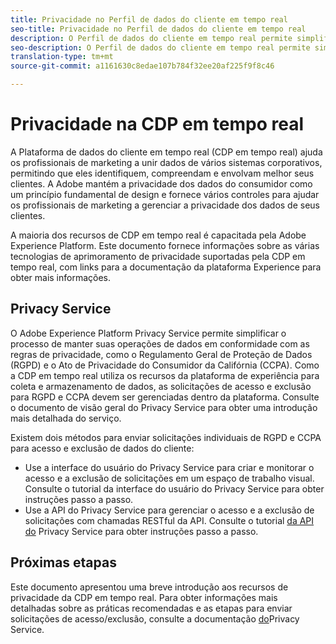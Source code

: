 ```yaml
---
title: Privacidade no Perfil de dados do cliente em tempo real
seo-title: Privacidade no Perfil de dados do cliente em tempo real
description: O Perfil de dados do cliente em tempo real permite simplificar o processo de manter suas operações de dados em conformidade com as regras de privacidade.
seo-description: O Perfil de dados do cliente em tempo real permite simplificar o processo de manter suas operações de dados em conformidade com as regras de privacidade.
translation-type: tm+mt
source-git-commit: a1161630c8edae107b784f32ee20af225f9f8c46

---
```



# Privacidade na CDP em tempo real

A Plataforma de dados do cliente em tempo real (CDP em tempo real) ajuda os profissionais de marketing a unir dados de vários sistemas corporativos, permitindo que eles identifiquem, compreendam e envolvam melhor seus clientes. A Adobe mantém a privacidade dos dados do consumidor como um princípio fundamental de design e fornece vários controles para ajudar os profissionais de marketing a gerenciar a privacidade dos dados de seus clientes.

A maioria dos recursos de CDP em tempo real é capacitada pela Adobe Experience Platform. Este documento fornece informações sobre as várias tecnologias de aprimoramento de privacidade suportadas pela CDP em tempo real, com links para a documentação da plataforma Experience para obter mais informações.

## Privacy Service

O Adobe Experience Platform Privacy Service permite simplificar o processo de manter suas operações de dados em conformidade com as regras de privacidade, como o Regulamento Geral de Proteção de Dados (RGPD) e o Ato de Privacidade do Consumidor da Califórnia (CCPA). Como a CDP em tempo real utiliza os recursos da plataforma de experiência para coleta e armazenamento de dados, as solicitações de acesso e exclusão para RGPD e CCPA devem ser gerenciadas dentro da plataforma. Consulte o documento de visão geral [](../../privacy-service/home.md) do Privacy Service para obter uma introdução mais detalhada do serviço.

Existem dois métodos para enviar solicitações individuais de RGPD e CCPA para acesso e exclusão de dados do cliente:

* Use a interface do usuário [](https://gdprui.cloud.adobe.io/) do Privacy Service para criar e monitorar o acesso e a exclusão de solicitações em um espaço de trabalho visual. Consulte o tutorial [](../../privacy-service/ui/overview.md) da interface do usuário do Privacy Service para obter instruções passo a passo.
* Use a API [](https://www.adobe.io/apis/experienceplatform/home/api-reference.html#!acpdr/swagger-specs/privacy-service.yaml) do Privacy Service para gerenciar o acesso e a exclusão de solicitações com chamadas RESTful da API. Consulte o tutorial [da API do](../../privacy-service/api/getting-started.md) Privacy Service para obter instruções passo a passo.

<!-- (Capability will not be available for November GA) 
## Opt-out capabilities

Real-time CDP provides two types of consumer opt-out capabilities:

1. **General opt-out**: (Waiting on info)
1. **Segment-level opt-out of sale**: Opt-out of sale requests are captured using the Profile Privacy mixin (see the section on "Handling opt-out requests" in the [Real-time Customer Profile overview](../../profile/home.md) for more information). Using this, you can exclude users who have opted out from a segment using boolean logic ("AND NOT") in the segment predicate.
-->

## Próximas etapas

Este documento apresentou uma breve introdução aos recursos de privacidade da CDP em tempo real. Para obter informações mais detalhadas sobre as práticas recomendadas e as etapas para enviar solicitações de acesso/exclusão, consulte a documentação [do](../../privacy-service/home.md)Privacy Service.